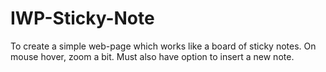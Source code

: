 # IWP-Sticky-Note
To create a simple web-page which works like a board of sticky notes. On mouse hover, zoom a bit. Must also have option to insert a new note.
